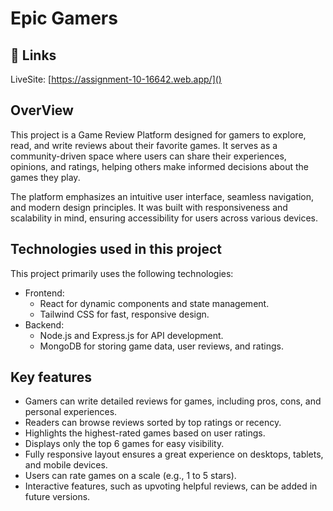 
# Epic Gamers

## 🔗 Links
LiveSite: [https://assignment-10-16642.web.app/]()
## OverView
This project is a Game Review Platform designed for gamers to explore, read, and write reviews about their favorite games. It serves as a community-driven space where users can share their experiences, opinions, and ratings, helping others make informed decisions about the games they play.

The platform emphasizes an intuitive user interface, seamless navigation, and modern design principles. It was built with responsiveness and scalability in mind, ensuring accessibility for users across various devices.


## Technologies used in this project

This project primarily uses the following technologies:
- Frontend:
    - React for dynamic components and state management.
    - Tailwind CSS for fast, responsive design.
- Backend:
    - Node.js and Express.js for API development.
    - MongoDB for storing game data, user reviews, and ratings.
## Key features 

- Gamers can write detailed reviews for games, including pros, cons, and personal experiences.
- Readers can browse reviews sorted by top ratings or recency.
- Highlights the highest-rated games based on user ratings.
- Displays only the top 6 games for easy visibility.
- Fully responsive layout ensures a great experience on desktops, tablets, and mobile devices.
- Users can rate games on a scale (e.g., 1 to 5 stars).
- Interactive features, such as upvoting helpful reviews, can be added in future versions.
